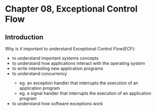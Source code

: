 # Chapter 08, Exceptional Control Flow
## Introduction

Why is it important to understand Exceptional Control Flow(ECF):

<ul>
    <li>to understand important systems concepts</li>
    <li>to understand how applications interact with the operating system</li>
    <li>to write interesting new application programs</li>
    <li>to understand concurrency</li>
    <ul>
        <li>eg. an exception handler that interrupts the execution of an application program</li>
        <li>eg. a signal handler that interrupts the execution of an application program</li>
    </ul>
    <li>to understand how software exceptions work</li>
</ul>